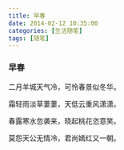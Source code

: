```yaml
---
title: 早春
date: 2014-02-12 10:35:00
categories: [生活随笔]
tags: [随笔]
---
```


### 早春

二月羊城天气冷，可怜春景似冬华。

霜轻雨淡草萋萋，天低云重风潇潇。

春露寒水忽袭来，晓起桃花恣意笑。

莫怨天公无情冷，君尚嫣红又一朝。